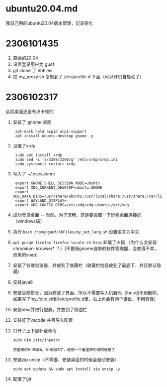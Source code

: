 # ubuntu20.04.md
我自己用的ubuntu20.04版本管理，记录变化

# 2306101435

1. 原始的20.04
2. 设置登录用户为 guof
3. git clone 了 ShFiles
4. 把 my_proxy.sh 复制到了 /etc/profile.d 下面（可以开机自启动了）

# 2306102317

远程桌面还是有点卡顿的

1. 安装了 gnome 桌面

        apt-mark hold acpid acpi-support
        apt install ubuntu-desktop gnome -y

2. 设置了xrdp

        sudo apt install xrdp
        sudo sed -i 's/3389/3390/g' /etc/xrdp/xrdp.ini
        sudo systemctl restart xrdp

3. 写入了 ~/.xsessionrc

        export GNOME_SHELL_SESSION_MODE=ubuntu
        export XDG_CURRENT_DESKTOP=ubuntu:GNOME
        export XDG_DATA_DIRS=/usr/share/ubuntu:/usr/local/share:/usr/share:/var/lib/snapd/desktop
        export WAYLAND_DISPLAY=
        export XDG_CONFIG_DIRS=/etc/xdg/xdg-ubuntu:/etc/xdg

4. 成功登录桌面 -- 当然，为了流畅，还是要设置一下远程桌面连接的（windows端）

5. 执行 `bash /home/guof/ShFiles/my_set_lang.sh` 设置语言为中文

6. `apt purge firefox firefox-locale-zh-hans` 卸载了火狐 （为什么会安装 chromium-browser* ？）(不要用gnome自带的软件管理器，会变得不幸，他用的snap)

7. 安装了谷歌浏览器，并放到了收藏栏（收藏栏给我放到了最底下，并且默认隐藏）

8. 安装java8

9. 安装谷歌拼音，因为安装了界面，所以不需要写入机器码（ibus也不用删除，如果写了my_fcitx.sh到/etc/profile.d里，右上角会有两个键盘，不用奇怪）

10. 安装idea并进行配置，并放到了侧边栏

11. 安装好了vscode 并且导入配置

12. 打开了上下键补全命令

        sudo vim /etc/inputrc

        把里面的5~改成A，6~改成B了，是哪一个看里面的说明就是了

13. 安装zip unzip（不需要，安装桌面的时候会自动安装）

        sudo apt update && sudo apt install zip unzip -y

14. 配置了git
